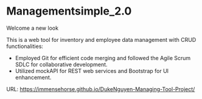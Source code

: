 # Managementsimple_2.0
Welcome a new look

This is a web tool for inventory and employee data management with CRUD functionalities:
-	Employed Git for efficient code merging and followed the Agile Scrum SDLC for collaborative development.
-	Utilized mockAPI for REST web services and Bootstrap for UI enhancement.

URL: https://immensehorse.github.io/DukeNguyen-Managing-Tool-Project/
